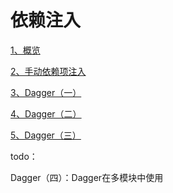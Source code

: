 # 依赖注入

[1、概览](./mds/1、概览.md)

[2、手动依赖项注入](./mds/2、手动依赖项注入.md)

[3、Dagger（一）](./mds/3、Dagger（一）.md)

[4、Dagger（二）](./mds/4、Dagger（二）.md)

[5、Dagger（三）](./mds/5、Dagger（三）.md)

todo：

Dagger（四）：Dagger在多模块中使用